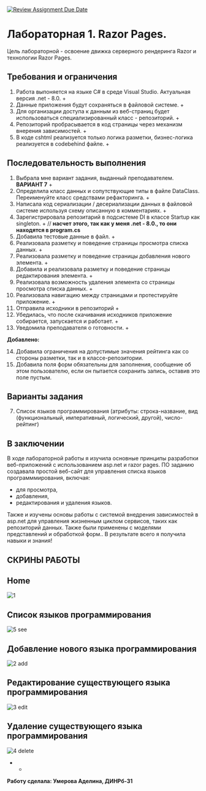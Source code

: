 [![Review Assignment Due Date](https://classroom.github.com/assets/deadline-readme-button-24ddc0f5d75046c5622901739e7c5dd533143b0c8e959d652212380cedb1ea36.svg)](https://classroom.github.com/a/HHNhJHuF)
# Лабораторная 1. Razor Pages.

Цель лабораторной - освоение движка серверного рендеринга Razor и технологии Razor Pages.

## Требования и ограничения

1. Работа выпоняется на языке C# в среде Visual Studio. Актуальная версия .net -  8.0. +
2. Данные приложения будут сохраняться в файловой системе. +
3. Для организации доступа к данным из веб-страниц будет использоваться специализированный класс - репозиторий. +
4. Репозиторий пробрасывается в код страницы через механизм внерения зависимостей. +
5. В коде cshtml реализуется только логика разметки, бизнес-логика реализуется в codebehind файле. +

## Последовательность выполнения

1. Выбрала мне вариант задания, выданный преподавателем. **ВАРИАНТ 7** + 
2. Определила класс данных и сопутствующие типы в файле DataClass. Переименуйте класс средствами рефакторинга. +
3. Написала код сериализации / десериализации данных в файловой системе  используя схему описанную в комментариях. +
4. Зарегистрировала репозитарий в подсистеме DI в классе Startup как singleton. + // **насчет этого, так как у меня .net -  8.0., то они находятся в program.cs**
5. Добавила тестовые данные в файл. +
6. Реализовала разметку и поведение страницы просмотра списка данных. +
7. Реализовала разметку и поведение страницы добавления нового элемента. +
8. Добавила и реализовала разметку и поведение страницы редактирования элемента. +
9. Реализовала возможность удаления элемента со страницы просмотра списка данных. +
10. Реализовала навигацию между страницами и протестируйте приложение. +
11. Отправила исходники в репозиторий +
12. Убедилась, что после скачивания исходников приложение собирается, запускается и работает. +
13. Уведомила преподавателя о готовности. +
    
**Добавлено:**

14. Добавила ограничения на допустимые значения рейтинга как со стороны разметки, так и в классе-репозитории.
15. Добавила поля форм обязательны для заполнения, сообщение об этом пользователю, если он пытается сохранить запись, оставив это поле пустым.

## Варианты задания

7. Список языков программирования (атрибуты: строка-название, вид (функциональный, императивный, логический, другой), число-рейтинг)


## В заключении

В ходе лабораторной работы я изучила основные принципы разработки веб-приложений с использованием asp.net и razor pages. ПО заданию создавала простой веб-сайт для управления списка языков программмирования, включая:
- для просмотра,
- добавления, 
- редактирования и удаления языков.

Также и изучены основы работы с системой внедрения зависимостей в asp.net для управления жизненным циклом сервисов, таких как репозиторий данных. Также были применены с моделями представлений и обработкой форм..
В результате всего я получила навыки и знания!

## **СКРИНЫ РАБОТЫ**

## **Home**
![1](https://github.com/adviswlw/Lab1RazorPages/assets/76786845/f7288ba4-6dca-4328-8b34-0a861ab5b731)

## **Список языков программирования**
![5 see](https://github.com/adviswlw/Lab1RazorPages/assets/76786845/6f235350-ef8c-4c60-9305-e1c0964b81bd)

## **Добавление нового языка программирования**
![2 add](https://github.com/adviswlw/Lab1RazorPages/assets/76786845/3f186b5f-6b7b-4f56-8000-29a758122652)

## **Редактирование существующего языка программирования**
![3 edit](https://github.com/adviswlw/Lab1RazorPages/assets/76786845/b9073eff-8208-481f-9c3c-3e16bcc84ee6)

## **Удаление существующего языка программирования**
![4 delete](https://github.com/adviswlw/Lab1RazorPages/assets/76786845/4512e00d-2b5e-435f-b9e8-7343a84a56cf)


* *


**Работу сделала: Умерова Аделина, ДИНРб-31**
